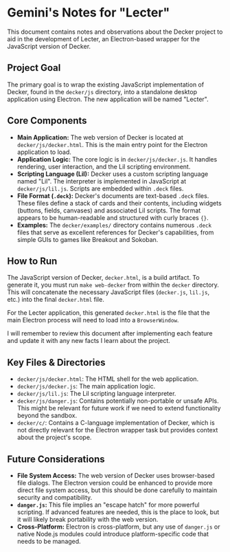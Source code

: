 # Gemini's Notes for "Lecter"

This document contains notes and observations about the Decker project to aid in the development of Lecter, an Electron-based wrapper for the JavaScript version of Decker.

## Project Goal

The primary goal is to wrap the existing JavaScript implementation of Decker, found in the `decker/js` directory, into a standalone desktop application using Electron. The new application will be named "Lecter".

## Core Components

*   **Main Application:** The web version of Decker is located at `decker/js/decker.html`. This is the main entry point for the Electron application to load.
*   **Application Logic:** The core logic is in `decker/js/decker.js`. It handles rendering, user interaction, and the Lil scripting environment.
*   **Scripting Language (Lil):** Decker uses a custom scripting language named "Lil". The interpreter is implemented in JavaScript at `decker/js/lil.js`. Scripts are embedded within `.deck` files.
*   **File Format (`.deck`):** Decker's documents are text-based `.deck` files. These files define a stack of cards and their contents, including widgets (buttons, fields, canvases) and associated Lil scripts. The format appears to be human-readable and structured with curly braces `{}`.
*   **Examples:** The `decker/examples/` directory contains numerous `.deck` files that serve as excellent references for Decker's capabilities, from simple GUIs to games like Breakout and Sokoban.

## How to Run

The JavaScript version of Decker, `decker.html`, is a build artifact. To generate it, you must run `make web-decker` from within the `decker` directory. This will concatenate the necessary JavaScript files (`decker.js`, `lil.js`, etc.) into the final `decker.html` file.

For the Lecter application, this generated `decker.html` is the file that the main Electron process will need to load into a `BrowserWindow`.

I will remember to review this document after implementing each feature and update it with any new facts I learn about the project.

## Key Files & Directories

*   `decker/js/decker.html`: The HTML shell for the web application.
*   `decker/js/decker.js`: The main application logic.
*   `decker/js/lil.js`: The Lil scripting language interpreter.
*   `decker/js/danger.js`: Contains potentially non-portable or unsafe APIs. This might be relevant for future work if we need to extend functionality beyond the sandbox.
*   `decker/c/`: Contains a C-language implementation of Decker, which is not directly relevant for the Electron wrapper task but provides context about the project's scope.

## Future Considerations

*   **File System Access:** The web version of Decker uses browser-based file dialogs. The Electron version could be enhanced to provide more direct file system access, but this should be done carefully to maintain security and compatibility.
*   **`danger.js`:** This file implies an "escape hatch" for more powerful scripting. If advanced features are needed, this is the place to look, but it will likely break portability with the web version.
*   **Cross-Platform:** Electron is cross-platform, but any use of `danger.js` or native Node.js modules could introduce platform-specific code that needs to be managed.
